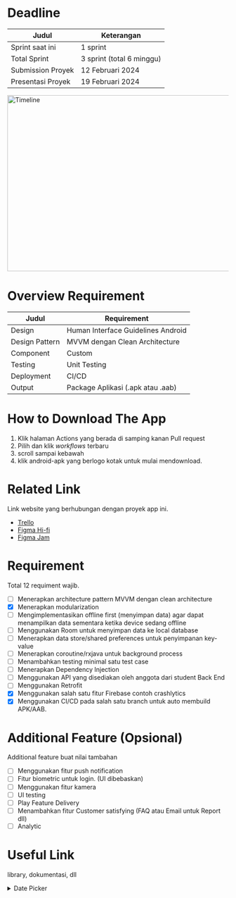 # Deadline
| Judul | Keterangan |
| --- | --- |
| Sprint saat ini | 1 sprint |
| Total Sprint | 3 sprint (total 6 minggu) |
| Submission Proyek | 12 Februari 2024 |
| Presentasi Proyek | 19 Februari 2024 |

<img src="https://github.com/bondan605/RajawaliAir/assets/60184727/36cfa8e8-6398-44cb-83bc-aa3d12797bd4" width="650" height="400" alt="Timeline"></image>


# Overview Requirement

| Judul | Requirement |
| --- | --- |
| Design | Human Interface Guidelines Android |
| Design Pattern | MVVM dengan Clean Architecture |
| Component | Custom |
| Testing | Unit Testing |
| Deployment | CI/CD |
| Output | Package Aplikasi (.apk atau .aab) |

# How to Download The App
1. Klik halaman Actions yang berada di samping kanan Pull request
2. Pilih dan klik _workflows_ terbaru
3. scroll sampai kebawah
4. klik android-apk yang berlogo kotak untuk mulai mendownload.

# Related Link
Link website yang berhubungan dengan proyek app ini.

- [Trello](https://trello.com/invite/b/CItZNqXi/ATTI55da11c4e8063b4cd2e895f261c84138D13DC3DD/rajawali-air-tim-7)
- [Figma Hi-fi](https://www.figma.com/file/CqLxp63OoBEAqKdwJcmXlV/Tim-7---%5BFlight-Ticketing%5D-Final-Project?type=design&node-id=4156%3A1049&mode=design&t=c6P4kZ1ScgCo5EjI-1)
- [Figma Jam](https://www.figma.com/file/l04I8GmpuOIBgzDfWEqSzz/Emphatize%2C-Define%2C-Ideate---PM-Tim-7-Final-Project?type=whiteboard&node-id=0%3A1&t=UZUeHLQ6jphiwrQd-1)
  
# Requirement
Total 12 requiment wajib.

- [ ] Menerapkan architecture pattern MVVM dengan clean architecture
- [x] Menerapkan modularization
- [ ] Mengimplementasikan offline first (menyimpan data) agar dapat menampilkan data sementara ketika device sedang offline
- [ ] Menggunakan Room untuk menyimpan data ke local database
- [ ] Menerapkan data store/shared preferences untuk penyimpanan key-value
- [ ] Menerapkan coroutine/rxjava untuk background process
- [ ] Menambahkan testing minimal satu test case
- [ ] Menerapkan Dependency Injection
- [ ] Menggunakan API yang disediakan oleh anggota dari student Back End
- [ ] Menggunakan Retrofit
- [x] Menggunakan salah satu fitur Firebase contoh crashlytics
- [x] Menggunakan CI/CD pada salah satu branch untuk auto membuild APK/AAB.

# Additional Feature (Opsional)
Additional feature buat nilai tambahan

- [ ] Menggunakan fitur push notification
- [ ] Fitur biometric untuk login. (UI dibebaskan)
- [ ] Menggunakan fitur kamera
- [ ] UI testing
- [ ] Play Feature Delivery
- [ ] Menambahkan fitur Customer satisfying (FAQ atau Email untuk Report dll)
- [ ] Analytic

# Useful Link
library, dokumentasi, dll

<details>
<summary>Date Picker</summary>

- [material.io](https://m3.material.io/components/date-pickers/guidelines)
- [material.io GitHub docs](https://github.com/material-components/material-components-android/blob/master/docs/components/DatePicker.md)

</details>

